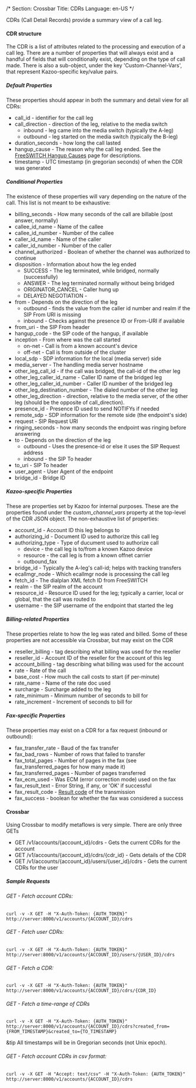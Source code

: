 /*
Section: Crossbar
Title: CDRs
Language: en-US
*/

CDRs (Call Detail Records) provide a summary view of a call leg.

#### CDR structure

The CDR is a list of attributes related to the processing and execution of a call leg. There are a number of properties that will always exist and a handful of fields that will conditionally exist, depending on the type of call made. There is also a sub-object, under the key 'Custom-Channel-Vars', that represent Kazoo-specific key/value pairs.

##### Default Properties

These properties should appear in both the summary and detail view for all CDRs:

* call\_id - identifier for the call leg
* call\_direction - direction of the leg, relative to the media switch
  * inbound - leg came into the media switch (typically the A-leg)
  * outbound - leg started on the media switch (typically the B-leg)
* duration\_seconds - how long the call lasted
* hangup\_cause - The reason why the call leg ended. See the [FreeSWITCH Hangup Causes](http://wiki.freeswitch.org/wiki/Hangup_causes) page for descriptions.
* timestamp - UTC timestamp (in gregorian seconds) of when the CDR was generated

##### Conditional Properties

The existence of these properties will vary depending on the nature of the call. This list is not meant to be exhaustive:

* billing\_seconds - How many seconds of the call are billable (post answer, normally)
* callee\_id\_name - Name of the callee
* callee\_id\_number - Number of the callee
* caller\_id\_name - Name of the caller
* caller\_id\_number - Number of the caller
* channel\_authorized - Boolean of whether the channel was authorized to continue
* disposition - Information about how the leg ended
  * SUCCESS - The leg terminated, while bridged, normally (successfully)
  * ANSWER - The leg terminated normally without being bridged
  * ORIGINATOR\_CANCEL - Caller hung up
  * DELAYED NEGOTIATION -
* from - Depends on the direction of the leg
  * outbound - finds the value from the caller id number and realm if the SIP From URI is missing
  * inbound - Checks against the presence ID or From-URI if available
* from\_uri - the SIP From header
* hangup\_code - the SIP code of the hangup, if available
* inception - From where was the call started
  * on-net - Call is from a known account's device
  * off-net - Call is from outside of the cluster
* local\_sdp - SDP information for the local (media server) side
* media\_server - The handling media server hostname
* other\_leg\_call\_id - if the call was bridged, the call-id of the other leg
* other\_leg\_caller\_id\_name - Caller ID name of the bridged leg
* other\_leg\_caller\_id\_number - Caller ID number of the bridged leg
* other\_leg\_destination\_number - The dialed number of the other leg
* other\_leg\_direction - direction, relative to the media server, of the other leg (should be the opposite of call\_direction).
* presence\_id - Presence ID used to send NOTIFYs if needed
* remote\_sdp - SDP information for the remote side (the endpoint's side)
* request - SIP Request URI
* ringing\_seconds - how many seconds the endpoint was ringing before answering
* to - Depends on the direction of the leg
  * outbound - Uses the presence-id or else it uses the SIP Request address
  * inbound - the SIP To header
* to\_uri - SIP To header
* user\_agent - User Agent of the endpoint
* bridge\_id - Bridge ID

##### Kazoo-specific Properties

These are properties set by Kazoo for internal purposes. These are the properties found under the _custom\_channel\_vars_ property at the top-level of the CDR JSON object. The non-exhaustive list of properties:

* account\_id - Account ID this leg belongs to
* authorizing\_id - Document ID used to authorize this call leg
* authorizing\_type - Type of ducument used to authorize call
  * device - the call leg is to/from a known Kazoo device
  * resource - the call leg is from a known offnet carrier
  * outbound\_fax
* bridge\_id - Typically the A-leg's call-id; helps with tracking transfers
* ecallmgr\_node - Which ecallmgr node is processing the call leg
* fetch\_id - The dialplan XML fetch ID from FreeSWITCH
* realm - the SIP realm of the account
* resource\_id - Resource ID used for the leg; typically a carrier, local or global, that the call was routed to
* username - the SIP username of the endpoint that started the leg

##### Billing-related Properties

These properties relate to how the leg was rated and billed. Some of these properties are not accessible via Crossbar, but may exist on the CDR

* reseller\_billing - tag describing what billing was used for the reseller
* reseller\_id - Account ID of the reseller for the account of this leg
* account\_billing - tag describing what billing was used for the account
* rate - Rate of the call
* base\_cost - How much the call costs to start (if per-minute)
* rate_name - Name of the rate doc used
* surcharge - Surcharge added to the leg
* rate\_minimum - Minimum number of seconds to bill for
* rate_increment - Increment of seconds to bill for

##### Fax-specific Properties

These properties may exist on a CDR for a fax request (inbound or outbound):

* fax\_transfer\_rate - Baud of the fax transfer
* fax\_bad\_rows - Number of rows that failed to transfer
* fax\_total\_pages - Number of pages in the fax (see fax\_transferred\_pages for how many made it)
* fax\_transferred\_pages - Number of pages transferred
* fax\_ecm\_used - Was ECM (error correction mode) used on the fax
* fax\_result\_text - Error String, if any, or 'OK' if successful
* fax\_result\_code - [Result code](http://wiki.freeswitch.org/wiki/Variable_fax_result_code) of the transmission
* fax\_success - boolean for whether the fax was considered a success

#### Crossbar

Using Crossbar to modify metaflows is very simple. There are only three GETs

* GET /v1/accounts/{account\_id}/cdrs - Gets the current CDRs for the account
* GET /v1/accounts/{account\_id}/cdrs/{cdr\_id} - Gets details of the CDR
* GET /v1/accounts/{account\_id}/users/{user\_id}/cdrs - Gets the current CDRs for the user

##### Sample Requests

###### _GET_ - Fetch account CDRs:

    curl -v -X GET -H "X-Auth-Token: {AUTH_TOKEN}" http://server:8000/v1/accounts/{ACCOUNT_ID}/cdrs

###### _GET_ - Fetch user CDRs:

    curl -v -X GET -H "X-Auth-Token: {AUTH_TOKEN}" http://server:8000/v1/accounts/{ACCOUNT_ID}/users/{USER_ID}/cdrs

######  _GET_ - Fetch a CDR:

    curl -v -X GET -H "X-Auth-Token: {AUTH_TOKEN}" http://server:8000/v1/accounts/{ACCOUNT_ID}/cdrs/{CDR_ID}

###### _GET_ - Fetch a time-range of CDRs

    curl -v -X GET -H "X-Auth-Token: {AUTH_TOKEN}" http://server:8000/v1/accounts/{ACCOUNT_ID}/cdrs?created_from={FROM_TIMESTAMP}&created_to={TO_TIMESTAMP}

&tip All timestamps will be in Gregorian seconds (not Unix epoch).

###### _GET_ - Fetch account CDRs in csv format:

    curl -v -X GET -H "Accept: text/csv" -H "X-Auth-Token: {AUTH_TOKEN}" http://server:8000/v1/accounts/{ACCOUNT_ID}/cdrs
